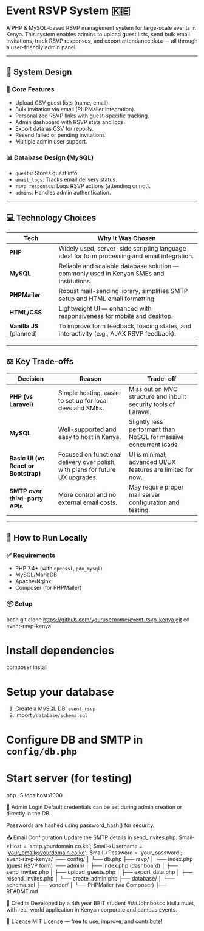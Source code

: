 # Event RSVP System 🇰🇪

A PHP & MySQL-based RSVP management system for large-scale events in Kenya. This system enables admins to upload guest lists, send bulk email invitations, track RSVP responses, and export attendance data — all through a user-friendly admin panel.

---

## 📐 System Design

### 🔑 Core Features
- Upload CSV guest lists (name, email).
- Bulk invitation via email (PHPMailer integration).
- Personalized RSVP links with guest-specific tracking.
- Admin dashboard with RSVP stats and logs.
- Export data as CSV for reports.
- Resend failed or pending invitations.
- Multiple admin user support.

### 📊 Database Design (MySQL)
- `guests`: Stores guest info.
- `email_logs`: Tracks email delivery status.
- `rsvp_responses`: Logs RSVP actions (attending or not).
- `admins`: Handles admin authentication.

---

## 💻 Technology Choices

| Tech         | Why It Was Chosen |
|--------------|-------------------|
| **PHP**      | Widely used, server-side scripting language ideal for form processing and email integration. |
| **MySQL**    | Reliable and scalable database solution — commonly used in Kenyan SMEs and institutions. |
| **PHPMailer**| Robust mail-sending library, simplifies SMTP setup and HTML email formatting. |
| **HTML/CSS** | Lightweight UI — enhanced with responsiveness for mobile and desktop. |
| **Vanilla JS** (planned) | To improve form feedback, loading states, and interactivity (e.g., AJAX RSVP feedback). |

---

## ⚖️ Key Trade-offs

| Decision | Reason | Trade-off |
|---------|--------|-----------|
| **PHP (vs Laravel)** | Simple hosting, easier to set up for local devs and SMEs. | Miss out on MVC structure and inbuilt security tools of Laravel. |
| **MySQL** | Well-supported and easy to host in Kenya. | Slightly less performant than NoSQL for massive concurrent loads. |
| **Basic UI (vs React or Bootstrap)** | Focused on functional delivery over polish, with plans for future UX upgrades. | UI is minimal; advanced UI/UX features are limited for now. |
| **SMTP over third-party APIs** | More control and no external email costs. | May require proper mail server configuration and testing. |

---

## 🚀 How to Run Locally

### ✅ Requirements
- PHP 7.4+ (with `openssl`, `pdo_mysql`)
- MySQL/MariaDB
- Apache/Nginx
- Composer (for PHPMailer)

### 📦 Setup

bash
git clone https://github.com/yourusername/event-rsvp-kenya.git
cd event-rsvp-kenya

# Install dependencies
composer install

# Setup your database
1. Create a MySQL DB: `event_rsvp`
2. Import `/database/schema.sql`

# Configure DB and SMTP in `config/db.php`

# Start server (for testing)
php -S localhost:8000

🔐 Admin Login
Default credentials can be set during admin creation or directly in the DB.

Passwords are hashed using password_hash() for security.

📤 Email Configuration
Update the SMTP details in send_invites.php:
$mail->Host = 'smtp.yourdomain.co.ke';
$mail->Username = 'your_email@yourdomain.co.ke';
$mail->Password = 'your_password';
event-rsvp-kenya/
├── config/
│   └── db.php
├── rsvp/
│   └── index.php (guest RSVP form)
├── admin/
│   ├── index.php (dashboard)
│   ├── send_invites.php
│   ├── upload_guests.php
│   ├── export_data.php
│   ├── resend_invites.php
│   └── create_admin.php
├── database/
│   └── schema.sql
├── vendor/
│   └── PHPMailer (via Composer)
├── README.md


🙌 Credits
Developed by a 4th year BBIT student ###Johnbosco kisilu muet, with real-world application in Kenyan corporate and campus events.

📜 License
MIT License — free to use, improve, and contribute!
